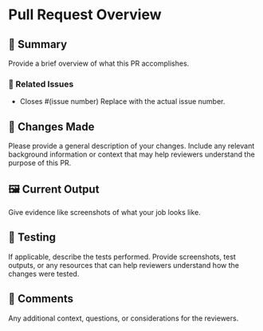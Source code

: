 # Pull Request Overview

## 📝 Summary
Provide a brief overview of what this PR accomplishes.

### 🔗 Related Issues
- Closes #(issue number) Replace with the actual issue number.

## 🔄 Changes Made
Please provide a general description of your changes. Include any relevant background information or context that may help reviewers understand the purpose of this PR.

## 🖼️ Current Output
Give evidence like screenshots of what your job looks like.

## 🧪 Testing
If applicable, describe the tests performed. Provide screenshots, test outputs, or any resources that can help reviewers understand how the changes were tested.

## 💬 Comments
Any additional context, questions, or considerations for the reviewers.